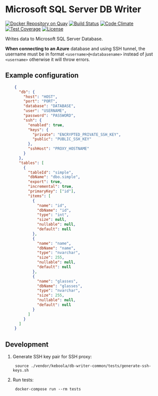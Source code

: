 # Microsoft SQL Server DB Writer

[![Docker Repository on Quay](https://quay.io/repository/keboola/db-writer-mssql/status "Docker Repository on Quay")](https://quay.io/repository/keboola/db-writer-mssql)
[![Build Status](https://travis-ci.org/keboola/db-writer-mssql.svg?branch=master)](https://travis-ci.org/keboola/db-writer-mssql)
[![Code Climate](https://codeclimate.com/github/keboola/db-writer-mssql/badges/gpa.svg)](https://codeclimate.com/github/keboola/db-writer-mssql)
[![Test Coverage](https://codeclimate.com/github/keboola/db-writer-mssql/badges/coverage.svg)](https://codeclimate.com/github/keboola/db-writer-mssql/coverage)
[![License](https://img.shields.io/badge/license-MIT-blue.svg)](https://github.com/keboola/db-writer-mssql/blob/master/LICENSE.md)

Writes data to Microsoft SQL Server Database.

**When connecting to an Azure** database and using SSH tunnel, the username must be in format `<username>@<databasename>` instead of just `<username>` otherwise it will throw errors.

## Example configuration

```json
    {
      "db": {        
        "host": "HOST",
        "port": "PORT",
        "database": "DATABASE",
        "user": "USERNAME",
        "password": "PASSWORD",
        "ssh": {
          "enabled": true,
          "keys": {
            "private": "ENCRYPTED_PRIVATE_SSH_KEY",
            "public": "PUBLIC_SSH_KEY"
          },
          "sshHost": "PROXY_HOSTNAME"
        }
      },
      "tables": [
        {
          "tableId": "simple",
          "dbName": "dbo.simple",
          "export": true, 
          "incremental": true,
          "primaryKey": ["id"],
          "items": [
            {
              "name": "id",
              "dbName": "id",
              "type": "int",
              "size": null,
              "nullable": null,
              "default": null
            },
            {
              "name": "name",
              "dbName": "name",
              "type": "nvarchar",
              "size": 255,
              "nullable": null,
              "default": null
            },
            {
              "name": "glasses",
              "dbName": "glasses",
              "type": "nvarchar",
              "size": 255,
              "nullable": null,
              "default": null
            }
          ]                                
        }
      ]
    }
```

## Development

1. Generate SSH key pair for SSH proxy:

        source ./vendor/keboola/db-writer-common/tests/generate-ssh-keys.sh
    
2. Run tests:

        docker-compose run --rm tests
    

